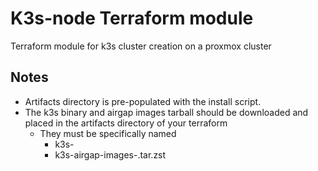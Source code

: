 # K3s-node Terraform module

Terraform module for k3s cluster creation on a proxmox cluster

## Notes
- Artifacts directory is pre-populated with the install script.
- The k3s binary and airgap images tarball should be downloaded and placed in the artifacts directory of your terraform 
    - They must be specifically named
        - k3s-<arch>
        - k3s-airgap-images-<arch>.tar.zst